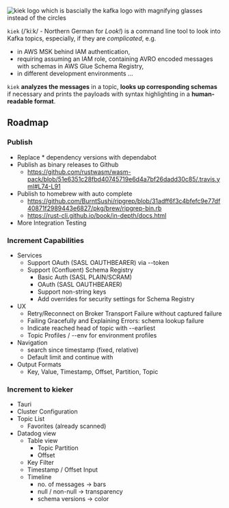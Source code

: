 ![kiek logo which is bascially the kafka logo with magnifying glasses instead of the circles](kiek.svg)

`kiek` (/ˈkiːk/ - Northern German for _Look!_) is a command line tool to look into Kafka topics, especially, if they are
_complicated_, e.g.

* in AWS MSK behind IAM authentication,
* requiring assuming an IAM role,
  containing AVRO encoded messages with schemas in AWS Glue Schema Registry,
* in different development environments ...

`kiek` **analyzes the messages** in a topic, **looks up corresponding schemas** if necessary and prints the payloads
with syntax highlighting in a **human-readable format**.

## Roadmap

### Publish

- Replace * dependency versions with dependabot
- Publish as binary releases to Github
  - https://github.com/rustwasm/wasm-pack/blob/51e6351c28fbd40745719e6d4a7bf26dadd30c85/.travis.yml#L74-L91
- Publish to homebrew with auto complete
  - https://github.com/BurntSushi/ripgrep/blob/31adff6f3c4bfefc9e77df40871f2989443e6827/pkg/brew/ripgrep-bin.rb
  - https://rust-cli.github.io/book/in-depth/docs.html
- More Integration Testing

### Increment Capabilities

- Services
  - Support OAuth (SASL OAUTHBEARER) via --token
  - Support (Confluent) Schema Registry
    - Basic Auth (SASL PLAIN/SCRAM)
    - OAuth (SASL OAUTHBEARER)
    - Support non-string keys
    - Add overrides for security settings for Schema Registry
- UX
  - Retry/Reconnect on Broker Transport Failure without captured failure
  - Failing Gracefully and Explaining Errors: schema lookup failure
  - Indicate reached head of topic with --earliest
  - Topic Profiles / --env for environment profiles
- Navigation
  - search since timestamp (fixed, relative)
  - Default limit and continue with <enter>
- Output Formats
  - Key, Value, Timestamp, Offset, Partition, Topic

### Increment to kieker

- Tauri
- Cluster Configuration
- Topic List
    - Favorites (already scanned)
- Datadog view
    - Table view
        - Topic Partition
        - Offset
    - Key Filter
    - Timestamp / Offset Input
    - Timeline
        - no. of messages -> bars
        - null / non-null -> transparency
        - schema versions -> color